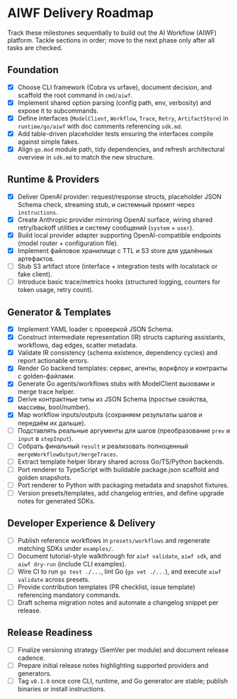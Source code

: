 # AIWF Delivery Roadmap
Track these milestones sequentially to build out the AI Workflow (AIWF) platform. Tackle sections in order; move to the next phase only after all tasks are checked.

## Foundation
- [x] Choose CLI framework (Cobra vs urfave), document decision, and scaffold the root command in `cmd/aiwf`.
- [x] Implement shared option parsing (config path, env, verbosity) and expose it to subcommands.
- [x] Define interfaces (`ModelClient`, `Workflow`, `Trace`, `Retry`, `ArtifactStore`) in `runtime/go/aiwf` with doc comments referencing `sdk.md`.
- [x] Add table-driven placeholder tests ensuring the interfaces compile against simple fakes.
- [x] Align `go.mod` module path, tidy dependencies, and refresh architectural overview in `sdk.md` to match the new structure.

## Runtime & Providers
- [x] Deliver OpenAI provider: request/response structs, placeholder JSON Schema check, streaming stub, и системный промпт через `instructions`.
- [x] Create Anthropic provider mirroring OpenAI surface, wiring shared retry/backoff utilities и систему сообщений (`system` + `user`).
- [x] Build local provider adapter supporting OpenAI-compatible endpoints (model router + configuration file).
- [x] Implement файловое хранилище с TTL и S3 store для удалённых артефактов.
- [ ] Stub S3 artifact store (interface + integration tests with localstack or fake client).
- [ ] Introduce basic trace/metrics hooks (structured logging, counters for token usage, retry count).

## Generator & Templates
- [x] Implement YAML loader с проверкой JSON Schema.
- [x] Construct intermediate representation (IR) structs capturing assistants, workflows, dag edges, scatter metadata.
- [x] Validate IR consistency (schema existence, dependency cycles) and report actionable errors.
- [x] Render Go backend templates: сервис, агенты, воркфлоу и контракты с golden-файлами.
- [x] Generate Go agents/workflows stubs with ModelClient вызовами и merge trace helper.
- [x] Derive контрактные типы из JSON Schema (простые свойства, массивы, bool/number).
- [x] Map workflow inputs/outputs (сохраняем результаты шагов и передаём их дальше).
- [ ] Подставлять реальные аргументы для шагов (преобразование `prev` и `input` в `stepInput`).
- [ ] Собрать финальный `result` и реализовать полноценный `mergeWorkflowOutput/mergeTraces`.
- [ ] Extract template helper library shared across Go/TS/Python backends.
- [ ] Port renderer to TypeScript with buildable package.json scaffold and golden snapshots.
- [ ] Port renderer to Python with packaging metadata and snapshot fixtures.
- [ ] Version presets/templates, add changelog entries, and define upgrade notes for generated SDKs.

## Developer Experience & Delivery
- [ ] Publish reference workflows in `presets/workflows` and regenerate matching SDKs under `examples/`.
- [ ] Document tutorial-style walkthrough for `aiwf validate`, `aiwf sdk`, and `aiwf dry-run` (include CLI examples).
- [ ] Wire CI to run `go test ./...`, lint Go (`go vet ./...`), and execute `aiwf validate` across presets.
- [ ] Provide contribution templates (PR checklist, issue template) referencing mandatory commands.
- [ ] Draft schema migration notes and automate a changelog snippet per release.

## Release Readiness
- [ ] Finalize versioning strategy (SemVer per module) and document release cadence.
- [ ] Prepare initial release notes highlighting supported providers and generators.
- [ ] Tag `v0.1.0` once core CLI, runtime, and Go generator are stable; publish binaries or install instructions.
